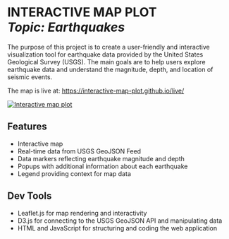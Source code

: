 <h1 align="left"> INTERACTIVE MAP PLOT<br><i>Topic: Earthquakes</i> </h1> 

The purpose of this project is to create a user-friendly and interactive visualization tool for earthquake data provided by the United States Geological Survey (USGS). The main goals are to help users explore earthquake data and understand the magnitude, depth, and location of seismic events. 

The map is live at: https://interactive-map-plot.github.io/live/

<a href="https://interactive-map-plot.github.io/live/">
  <img src="https://user-images.githubusercontent.com/8321756/233791996-978c43e6-c9e8-415b-a61f-2beaf0ae4635.png" alt="Interactive map plot">
</a>

## Features
- Interactive map 
- Real-time data from USGS GeoJSON Feed
- Data markers reflecting earthquake magnitude and depth
- Popups with additional information about each earthquake
- Legend providing context for map data

## Dev Tools
- Leaflet.js for map rendering and interactivity
- D3.js for connecting to the USGS GeoJSON API and manipulating data
- HTML and JavaScript for structuring and coding the web application
